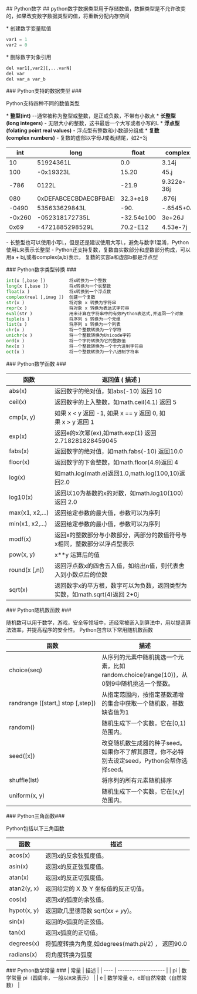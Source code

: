 ## Python数字 ##
python数字数据类型用于存储数值，数据类型是不允许改变的，如果改变数字数据类型的值，将重新分配内存空间

* 创建数字变量赋值

```python
var1 = 1
var2 = 0
```

* 删除数字对象引用

```python
del var1[,var2][,...varN]
del var
del var_a var_b
```

### Python支持的数据类型 ###

Python支持四种不同的数值类型

* **整型(int)** --通常被称为整型或整数，是正或负数，不带有小数点
* **长整型(long integers)** - 无限大小的整数，这书最后一个大写或者小写的L
* **浮点型(folating point real values)** - 浮点型有整数和小数部分组成
* **复数(complex numbers)** - 复数的虚部以字母J或者j结尾，如2+3j


| int    | long                  | float      | complex    |
| ------ | --------------------- | ---------- | ---------- |
| 10     | 51924361L             | 0.0        | 3.14j      |
| 100    | -0x19323L             | 15.20      | 45.j       |
| -786   | 0122L                 | -21.9      | 9.322e-36j |
| 080    | 0xDEFABCECBDAECBFBAEl | 32.3+e18   | .876j      |
| -0490  | 535633629843L         | -90.       | -.6545+0J  |
| -0x260 | -052318172735L        | -32.54e100 | 3e+26J     |
| 0x69   | -4721885298529L       | 70.2-E12   | 4.53e-7j   |

- 长整型也可以使用小写L，但是还是建议使用大写L，避免与数字1混淆，Python使用L来表示长整型
- Python还支持复数，复数由实数部分和虚数部分构成，可以用a + bj,或者complex(a,b)表示， 复数的实部a和虚部b都是浮点型

### Python数字类型转换 ###

```python
int(x [,base ])         将x转换为一个整数  
long(x [,base ])        将x转换为一个长整数  
float(x )               将x转换到一个浮点数  
complex(real [,imag ])  创建一个复数  
str(x )                 将对象 x 转换为字符串  
repr(x )                将对象 x 转换为表达式字符串  
eval(str )              用来计算在字符串中的有效Python表达式,并返回一个对象  
tuple(s )               将序列 s 转换为一个元组  
list(s )                将序列 s 转换为一个列表  
chr(x )                 将一个整数转换为一个字符  
unichr(x )              将一个整数转换为Unicode字符  
ord(x )                 将一个字符转换为它的整数值  
hex(x )                 将一个整数转换为一个十六进制字符串  
oct(x )                 将一个整数转换为一个八进制字符串
```

### Python数学函数 ###

| 函数              | 返回值 ( 描述 )                               |
| --------------- | ---------------------------------------- |
| abs(x)          | 返回数字的绝对值，如abs(-10) 返回 10                 |
| ceil(x)         | 返回数字的上入整数，如math.ceil(4.1) 返回 5           |
| cmp(x, y)       | 如果 x < y 返回 -1, 如果 x == y 返回 0, 如果 x > y 返回 1 |
| exp(x)          | 返回e的x次幂(ex),如math.exp(1) 返回2.718281828459045 |
| fabs(x)         | 返回数字的绝对值，如math.fabs(-10) 返回10.0          |
| floor(x)        | 返回数字的下舍整数，如math.floor(4.9)返回 4           |
| log(x)          | 如math.log(math.e)返回1.0,math.log(100,10)返回2.0 |
| log10(x)        | 返回以10为基数的x的对数，如math.log10(100)返回 2.0     |
| max(x1, x2,...) | 返回给定参数的最大值，参数可以为序列                       |
| min(x1, x2,...) | 返回给定参数的最小值，参数可以为序列                       |
| modf(x)         | 返回x的整数部分与小数部分，两部分的数值符号与x相同，整数部分以浮点型表示    |
| pow(x, y)       | x**y 运算后的值                               |
| round(x [,n])   | 返回浮点数x的四舍五入值，如给出n值，则代表舍入到小数点后的位数         |
| sqrt(x)         | 返回数字x的平方根，数字可以为负数，返回类型为实数，如math.sqrt(4)返回 2+0j |

### Python随机数函数 ###

随机数可以用于数学，游戏，安全等领域中，还经常被嵌入到算法中，用以提高算法效率，并提高程序的安全性。
Python包含以下常用随机数函数

| 函数                                | 描述                                       |
| --------------------------------- | ---------------------------------------- |
| choice(seq)                       | 从序列的元素中随机挑选一个元素，比如random.choice(range(10))，从0到9中随机挑选一个整数。 |
| randrange ([start,] stop [,step]) | 从指定范围内，按指定基数递增的集合中获取一个随机数，基数缺省值为1        |
| random()                          | 随机生成下一个实数，它在[0,1)范围内。                    |
| seed([x])                         | 改变随机数生成器的种子seed。如果你不了解其原理，你不必特别去设定seed，Python会帮你选择seed。 |
| shuffle(lst)                      | 将序列的所有元素随机排序                             |
| uniform(x, y)                     | 随机生成下一个实数，它在[x,y]范围内。                    |

### Python三角函数### 

Python包括以下三角函数

| 函数          | 描述                                    |
| ----------- | ------------------------------------- |
| acos(x)     | 返回x的反余弦弧度值。                           |
| asin(x)     | 返回x的反正弦弧度值。                           |
| atan(x)     | 返回x的反正切弧度值。                           |
| atan2(y, x) | 返回给定的 X 及 Y 坐标值的反正切值。                 |
| cos(x)      | 返回x的弧度的余弦值。                           |
| hypot(x, y) | 返回欧几里德范数 sqrt(x*x + y*y)。             |
| sin(x)      | 返回的x弧度的正弦值。                           |
| tan(x)      | 返回x弧度的正切值。                            |
| degrees(x)  | 将弧度转换为角度,如degrees(math.pi/2) ， 返回90.0 |
| radians(x)  | 将角度转换为弧度                              |

### Python数学常量 ###
| 常量   | 描述                   |
| ---- | -------------------- |
| pi   | 数学常量 pi（圆周率，一般以π来表示） |
| e    | 数学常量 e，e即自然常数（自然常数）  |

